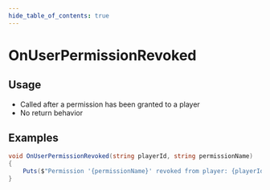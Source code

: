 ```yaml
---
hide_table_of_contents: true
---
```


# OnUserPermissionRevoked

## Usage

* Called after a permission has been granted to a player
* No return behavior

## Examples

```csharp
void OnUserPermissionRevoked(string playerId, string permissionName)
{
    Puts($"Permission '{permissionName}' revoked from player: {playerId}");
}
```
